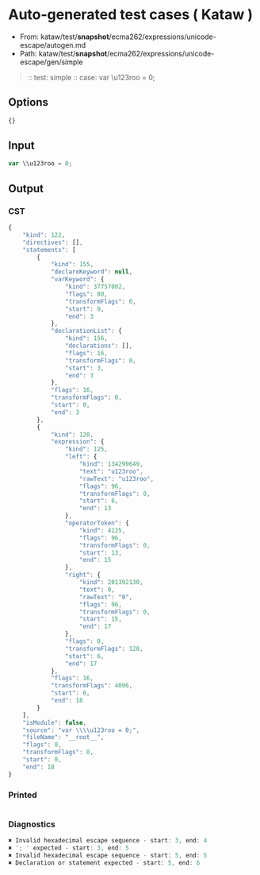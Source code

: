 # Auto-generated test cases ( Kataw )
- From: kataw/test/__snapshot__/ecma262/expressions/unicode-escape/autogen.md
- Path: kataw/test/__snapshot__/ecma262/expressions/unicode-escape/gen/simple
> :: test: simple
> :: case: var \\u123roo = 0;
## Options

`````js
{}
`````
## Input

`````js
var \\u123roo = 0;
`````
## Output

### CST

```javascript
{
    "kind": 122,
    "directives": [],
    "statements": [
        {
            "kind": 155,
            "declareKeyword": null,
            "varKeyword": {
                "kind": 37757002,
                "flags": 80,
                "transformFlags": 0,
                "start": 0,
                "end": 3
            },
            "declarationList": {
                "kind": 156,
                "declarations": [],
                "flags": 16,
                "transformFlags": 0,
                "start": 3,
                "end": 3
            },
            "flags": 16,
            "transformFlags": 0,
            "start": 0,
            "end": 3
        },
        {
            "kind": 120,
            "expression": {
                "kind": 125,
                "left": {
                    "kind": 134299649,
                    "text": "u123roo",
                    "rawText": "u123roo",
                    "flags": 96,
                    "transformFlags": 0,
                    "start": 6,
                    "end": 13
                },
                "operatorToken": {
                    "kind": 4125,
                    "flags": 96,
                    "transformFlags": 0,
                    "start": 13,
                    "end": 15
                },
                "right": {
                    "kind": 201392130,
                    "text": 0,
                    "rawText": "0",
                    "flags": 96,
                    "transformFlags": 0,
                    "start": 15,
                    "end": 17
                },
                "flags": 0,
                "transformFlags": 128,
                "start": 6,
                "end": 17
            },
            "flags": 16,
            "transformFlags": 4096,
            "start": 6,
            "end": 18
        }
    ],
    "isModule": false,
    "source": "var \\\\u123roo = 0;",
    "fileName": "__root__",
    "flags": 0,
    "transformFlags": 0,
    "start": 0,
    "end": 18
}
```

### Printed

```javascript

```

### Diagnostics

```javascript
✖ Invalid hexadecimal escape sequence - start: 3, end: 4
✖ '; ' expected - start: 3, end: 5
✖ Invalid hexadecimal escape sequence - start: 5, end: 5
✖ Declaration or statement expected - start: 5, end: 6

```

